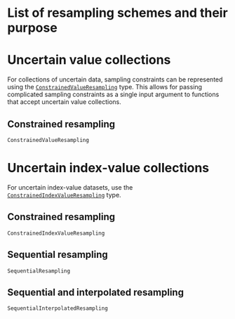 # List of resampling schemes and their purpose

# Uncertain value collections

For collections of uncertain data, sampling constraints can be represented using the [`ConstrainedValueResampling`](@ref) type. This allows for passing complicated sampling constraints as a single input argument to functions that accept uncertain value collections.

## Constrained resampling

```@docs
ConstrainedValueResampling
```

# Uncertain index-value collections

For uncertain index-value datasets, use the [`ConstrainedIndexValueResampling`](@ref) type.

## Constrained resampling

```@docs
ConstrainedIndexValueResampling
```

## Sequential resampling

```@docs
SequentialResampling
```

## Sequential and interpolated resampling

```@docs
SequentialInterpolatedResampling
```
